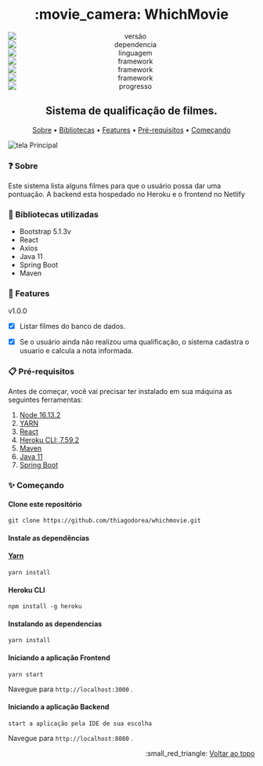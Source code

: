 <h1 align="center">:movie_camera:  WhichMovie</h1>

<div align="center">
<img style="display: block; margin: auto;" alt="versão" src="https://img.shields.io/badge/vers%C3%A3o-1.0.0-blue?style=plastic&logo=exercism">

<img style="display: block; margin: auto;" alt="dependencia" src="https://img.shields.io/badge/yarn-1.22.11-yellow?style=plastic&logo=Yarn">

<img style="display: block; margin: auto;" alt="linguagem" src="https://img.shields.io/badge/react-17.0.2-red?style=plastic&logo=React">

<img style="display: block; margin: auto;" alt="framework" src="https://img.shields.io/badge/bootstrap-5.1.3-blueviolet?style=plastic&logo=bootstrap">

<img style="display: block; margin: auto;" alt="framework" src="https://img.shields.io/badge/Heroku%20CLI-7.59.2-violet?style=plastic&logo=Heroku">

<img style="display: block; margin: auto;" alt="framework" src="https://img.shields.io/badge/Netlify-0-black?style=plastic&logo=Netlify">

<img style="display: block; margin: auto;" alt="progresso" src="https://img.shields.io/badge/progresso-100%25-green?style=plastic&logo=lastpass">
</div>




<h2 align="center">Sistema de qualificação de filmes. </h2>





<p align="center">
 <a href="#question-sobre">Sobre</a> •
 <a href="#closed_book-bibliotecas-utilizadas">Bibliotecas</a> •
 <a href="#memo-features">Features</a> •
 <a href="#clipboard-pr%C3%A9-requisitos">Pré-requisitos</a> • 
 <a href="#sparkles-come%C3%A7ando">Começando</a> 
</p>


<div align="center">
<!-- <img alt="tela Principal" title="telaPrincipal" src="./application/public/img/telaPrincipal.png" width="70%"/> -->


</div>

![tela Principal](https://user-images.githubusercontent.com/60205208/149609679-58847d12-83c4-4735-9eb9-7244135a4777.jpg)



### :question: Sobre
Este sistema lista alguns filmes para que o usuário possa dar uma pontuação. A backend esta hospedado no Heroku e o frontend no Netlify

### :closed_book: Bibliotecas utilizadas
- Bootstrap 5.1.3v
- React
- Axios
- Java 11
- Spring Boot
- Maven


### :memo: Features 
v1.0.0
- [x] Listar filmes do banco de dados.
- [x] Se o usuário ainda não realizou uma qualificação, o sistema cadastra o usuario e calcula a nota informada.




### :clipboard: Pré-requisitos
Antes de começar, você vai precisar ter instalado em sua máquina as seguintes ferramentas:
1. [Node 16.13.2](https://nodejs.org/en/download/)
2. [YARN](https://yarnpkg.com/cli/install)
3. [React](https://pt-br.reactjs.org/)
4. [Heroku CLI: 7.59.2](https://devcenter.heroku.com/articles/heroku-cli)
5. [Maven](https://maven.apache.org/download.cgi)
6. [Java 11](https://www.oracle.com/java/technologies/downloads/)
7. [Spring Boot](https://spring.io/projects/spring-boot)


### :sparkles: Começando
#### Clone este repositório
~~~~ 
git clone https://github.com/thiagodorea/whichmovie.git
~~~~

#### Instale as dependências

#### [Yarn](https://yarnpkg.com/cli/install)
~~~~
yarn install
~~~~
#### Heroku CLI
~~~~
npm install -g heroku
~~~~
#### Instalando as dependencias
~~~~
yarn install
~~~~

#### Iniciando a aplicação Frontend
~~~
yarn start
~~~
 Navegue para `http://localhost:3000` .

#### Iniciando a aplicação Backend
~~~
start a aplicação pela IDE de sua escolha
~~~
 Navegue para `http://localhost:8080` .





<p align="right">
  :small_red_triangle: <a href="#movie_camera-WhichMovie">Voltar ao topo</a>
</p>
